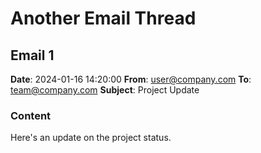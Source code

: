 # Another Email Thread

## Email 1

**Date**: 2024-01-16 14:20:00
**From**: user@company.com
**To**: team@company.com
**Subject**: Project Update

### Content

Here's an update on the project status.